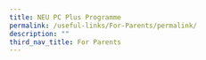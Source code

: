 ```yaml
---
title: NEU PC Plus Programme
permalink: /useful-links/For-Parents/permalink/
description: ""
third_nav_title: For Parents
---
```


